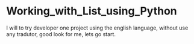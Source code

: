 # Working_with_List_using_Python
I will to try developer one project using the english language, without use any tradutor, good look for me, lets go start.
